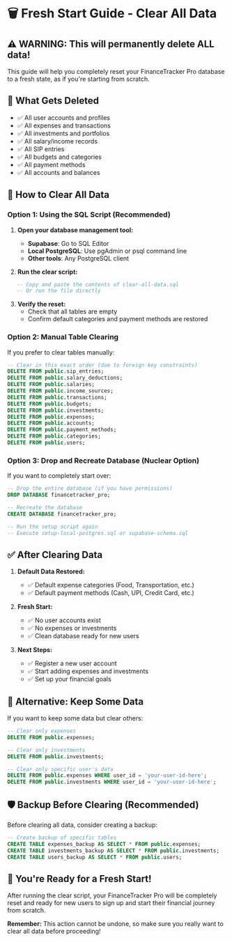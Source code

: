 # 🗑️ Fresh Start Guide - Clear All Data

## ⚠️ **WARNING: This will permanently delete ALL data!**

This guide will help you completely reset your FinanceTracker Pro database to a fresh state, as if you're starting from scratch.

## 🎯 **What Gets Deleted**

- ✅ All user accounts and profiles
- ✅ All expenses and transactions
- ✅ All investments and portfolios
- ✅ All salary/income records
- ✅ All SIP entries
- ✅ All budgets and categories
- ✅ All payment methods
- ✅ All accounts and balances

## 🚀 **How to Clear All Data**

### **Option 1: Using the SQL Script (Recommended)**

1. **Open your database management tool:**
   - **Supabase**: Go to SQL Editor
   - **Local PostgreSQL**: Use pgAdmin or psql command line
   - **Other tools**: Any PostgreSQL client

2. **Run the clear script:**
```sql
   -- Copy and paste the contents of clear-all-data.sql
   -- Or run the file directly
   ```

3. **Verify the reset:**
   - Check that all tables are empty
   - Confirm default categories and payment methods are restored

### **Option 2: Manual Table Clearing**

If you prefer to clear tables manually:

```sql
-- Clear in this exact order (due to foreign key constraints)
DELETE FROM public.sip_entries;
DELETE FROM public.salary_deductions;
DELETE FROM public.salaries;
DELETE FROM public.income_sources;
DELETE FROM public.transactions;
DELETE FROM public.budgets;
DELETE FROM public.investments;
DELETE FROM public.expenses;
DELETE FROM public.accounts;
DELETE FROM public.payment_methods;
DELETE FROM public.categories;
DELETE FROM public.users;
```

### **Option 3: Drop and Recreate Database (Nuclear Option)**

If you want to completely start over:

```sql
-- Drop the entire database (if you have permissions)
DROP DATABASE financetracker_pro;

-- Recreate the database
CREATE DATABASE financetracker_pro;

-- Run the setup script again
-- Execute setup-local-postgres.sql or supabase-schema.sql
```

## ✅ **After Clearing Data**

1. **Default Data Restored:**
   - ✅ Default expense categories (Food, Transportation, etc.)
   - ✅ Default payment methods (Cash, UPI, Credit Card, etc.)

2. **Fresh Start:**
   - ✅ No user accounts exist
   - ✅ No expenses or investments
   - ✅ Clean database ready for new users

3. **Next Steps:**
   - ✅ Register a new user account
   - ✅ Start adding expenses and investments
   - ✅ Set up your financial goals

## 🔄 **Alternative: Keep Some Data**

If you want to keep some data but clear others:

```sql
-- Clear only expenses
DELETE FROM public.expenses;

-- Clear only investments
DELETE FROM public.investments;

-- Clear only specific user's data
DELETE FROM public.expenses WHERE user_id = 'your-user-id-here';
DELETE FROM public.investments WHERE user_id = 'your-user-id-here';
```

## 🛡️ **Backup Before Clearing (Recommended)**

Before clearing all data, consider creating a backup:

```sql
-- Create backup of specific tables
CREATE TABLE expenses_backup AS SELECT * FROM public.expenses;
CREATE TABLE investments_backup AS SELECT * FROM public.investments;
CREATE TABLE users_backup AS SELECT * FROM public.users;
```

## 🎉 **You're Ready for a Fresh Start!**

After running the clear script, your FinanceTracker Pro will be completely reset and ready for new users to sign up and start their financial journey from scratch.

**Remember:** This action cannot be undone, so make sure you really want to clear all data before proceeding!